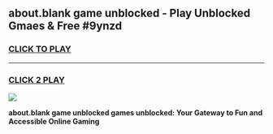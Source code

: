 
## about.blank game unblocked - Play Unblocked Gmaes & Free #9ynzd
<h3>
<a href="https://news.freeplayer.one?title=about.blank_game_unblocked&ref=03M">CLICK TO PLAY</a></h3>
<hr>

<h3>
<a href="https://news.freeplayer.one?title=about.blank_game_unblocked&ref=03M">CLICK 2 PLAY</a>
  
</h3>

<a href="https://news.freeplayer.one?title=about.blank_game_unblocked&ref=03M"><img src="https://clearcache.store/games.png"></a>


**about.blank game unblocked games unblocked: Your Gateway to Fun and Accessible Online Gaming**
